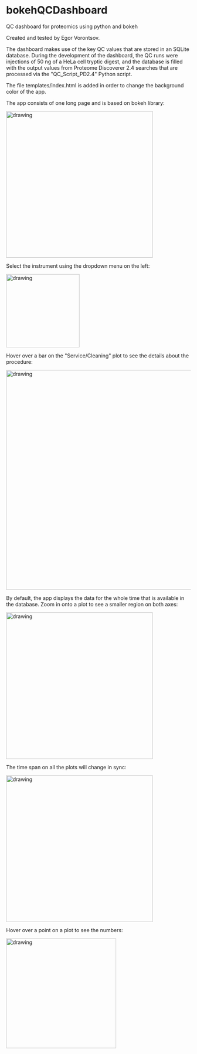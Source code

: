 # bokehQCDashboard
QC dashboard for proteomics using python and bokeh

Created and tested by Egor Vorontsov.

The dashboard makes use of the key QC values that are stored in an SQLite database. During the development of the dashboard, the QC runs were injections of 50 ng of a HeLa cell tryptic digest, and the database is filled with the output values from Proteome Discoverer 2.4 searches that are processed via the "QC_Script_PD2.4" Python script.

The file templates/index.html is added in order to change the background color of the app.

The app consists of one long page and is based on bokeh library:

<img src="https://github.com/dev-ev/bokehQCDashboard/blob/main/bokehQC_screenshot_1.PNG" alt="drawing" width="400"/>

Select the instrument using the dropdown menu on the left:

<img src="https://github.com/dev-ev/bokehQCDashboard/blob/main/bokehQC_screenshot_2.PNG" alt="drawing" width="200"/>


Hover over a bar on the "Service/Cleaning" plot to see the details about the procedure:

<img src="https://github.com/dev-ev/bokehQCDashboard/blob/main/bokehQC_screenshot_3.PNG" alt="drawing" width="600"/>

By default, the app displays the data for the whole time that is available in the database. Zoom in onto a plot to see a smaller region on both axes:

<img src="https://github.com/dev-ev/bokehQCDashboard/blob/main/bokehQC_screenshot_4.PNG" alt="drawing" width="400"/>

The time span on all the plots will change in sync:

<img src="https://github.com/dev-ev/bokehQCDashboard/blob/main/bokehQC_screenshot_5.PNG" alt="drawing" width="400"/>

Hover over a point on a plot to see the numbers:

<img src="https://github.com/dev-ev/bokehQCDashboard/blob/main/bokehQC_screenshot_6.PNG" alt="drawing" width="300"/>


